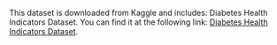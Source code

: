 This dataset is downloaded from Kaggle and includes:
Diabetes Health Indicators Dataset.
You can find it at the following link: 
[Diabetes Health Indicators Dataset](https://www.kaggle.com/datasets/alexteboul/diabetes-health-indicators-dataset).
